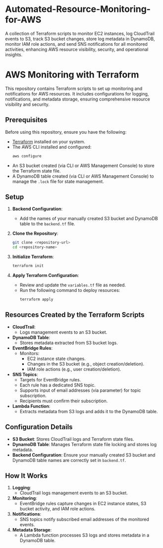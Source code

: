 # Automated-Resource-Monitoring-for-AWS
A collection of Terraform scripts to monitor EC2 instances, log CloudTrail events to S3, track S3 bucket changes, store log metadata in DynamoDB, monitor IAM role actions, and send SNS notifications for all monitored activities, enhancing AWS resource visibility, security, and operational insights.

# AWS Monitoring with Terraform

This repository contains Terraform scripts to set up monitoring and notifications for AWS resources. It includes configurations for logging, notifications, and metadata storage, ensuring comprehensive resource visibility and security.

## Prerequisites

Before using this repository, ensure you have the following:

- [Terraform](https://www.terraform.io/downloads.html) installed on your system.
- The AWS CLI installed and configured:
  ```bash
  aws configure
  ```
- An S3 bucket created (via CLI or AWS Management Console) to store the Terraform state file.
- A DynamoDB table created (via CLI or AWS Management Console) to manage the `.lock` file for state management.

## Setup

1. **Backend Configuration**:
   - Add the names of your manually created S3 bucket and DynamoDB table to the `backend.tf` file.

2. **Clone the Repository**:
   ```bash
   git clone <repository-url>
   cd <repository-name>
   ```

3. **Initialize Terraform**:
   ```bash
   terraform init
   ```

4. **Apply Terraform Configuration**:
   - Review and update the `variables.tf` file as needed.
   - Run the following command to deploy resources:
     ```bash
     terraform apply
     ```

## Resources Created by the Terraform Scripts

- **CloudTrail**:
  - Logs management events to an S3 bucket.
- **DynamoDB Table**:
  - Stores metadata extracted from S3 bucket logs.
- **EventBridge Rules**:
  - Monitors:
    - EC2 instance state changes.
    - Changes in the S3 bucket (e.g., object creation/deletion).
    - IAM role actions (e.g., user creation/deletion).
- **SNS Topics**:
  - Targets for EventBridge rules.
  - Each rule has a dedicated SNS topic.
  - Supports input of email addresses (via parameter) for topic subscription.
  - Recipients must confirm their subscription.
- **Lambda Function**:
  - Extracts metadata from S3 logs and adds it to the DynamoDB table.

## Configuration Details

- **S3 Bucket**: Stores CloudTrail logs and Terraform state files.
- **DynamoDB Table**: Manages Terraform state file locking and stores log metadata.
- **Backend Configuration**: Ensure your manually created S3 bucket and DynamoDB table names are correctly set in `backend.tf`.

## How It Works

1. **Logging**:
   - CloudTrail logs management events to an S3 bucket.
2. **Monitoring**:
   - EventBridge rules capture changes in EC2 instance states, S3 bucket activity, and IAM role actions.
3. **Notifications**:
   - SNS topics notify subscribed email addresses of the monitored events.
4. **Metadata Storage**:
   - A Lambda function processes S3 logs and stores metadata in a DynamoDB table.
